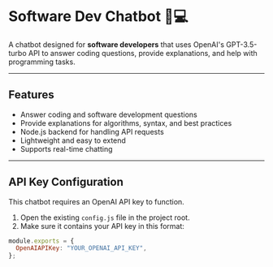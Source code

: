 # Software Dev Chatbot 🤖💻

A chatbot designed for **software developers** that uses OpenAI's GPT-3.5-turbo API to answer coding questions, provide explanations, and help with programming tasks.

---

## Features

- Answer coding and software development questions
- Provide explanations for algorithms, syntax, and best practices
- Node.js backend for handling API requests
- Lightweight and easy to extend
- Supports real-time chatting

---

## API Key Configuration

This chatbot requires an OpenAI API key to function.

1. Open the existing `config.js` file in the project root.
2. Make sure it contains your API key in this format:

```js
module.exports = {
  OpenAIAPIKey: "YOUR_OPENAI_API_KEY",
};
```
